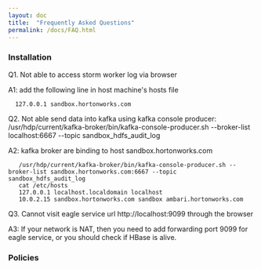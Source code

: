 ```yaml
---
layout: doc
title:  "Frequently Asked Questions"
permalink: /docs/FAQ.html
---
```



### Installation

Q1. Not able to access storm worker log via browser

A1: add the following line in host machine's hosts file

      127.0.0.1 sandbox.hortonworks.com

Q2. Not able send data into kafka using kafka console producer: /usr/hdp/current/kafka-broker/bin/kafka-console-producer.sh --broker-list localhost:6667 --topic sandbox_hdfs_audit_log

A2: kafka broker are binding to host sandbox.hortonworks.com

       /usr/hdp/current/kafka-broker/bin/kafka-console-producer.sh --broker-list sandbox.hortonworks.com:6667 --topic sandbox_hdfs_audit_log
       cat /etc/hosts
       127.0.0.1 localhost.localdomain localhost
       10.0.2.15 sandbox.hortonworks.com sandbox ambari.hortonworks.com

Q3. Cannot visit eagle service url http://localhost:9099 through the browser

A3: If your network is NAT, then you need to add forwarding port 9099 for eagle service, or you should check if HBase is alive.


### Policies




